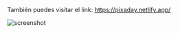 También puedes visitar el link: https://pixaday.netlify.app/ 

![screenshot](https://github.com/user-attachments/assets/4d0d1a98-49ef-42f8-8de3-b393fadb71fa)
